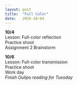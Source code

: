 ```yaml
---
layout: post
title:  "Full Color"
date:   2016-10-04
---
```

**10/4**
<br>
Lesson: Full-color reflection
<br>
Practice shoot
<br>
Assignment 2 Brainstorm

**10/6**
<br>
Lesson: Full-color transmission
<br>
Practice shoot
<br>
Work day
<br>
*Finish Oulipo reading for Tuesday*
